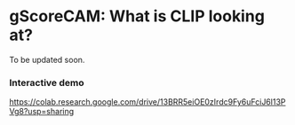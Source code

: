 # gScoreCAM: What is CLIP looking at?

To be updated soon.

### Interactive demo

https://colab.research.google.com/drive/13BRR5eiOE0zIrdc9Fy6uFciJ6l13PVg8?usp=sharing
